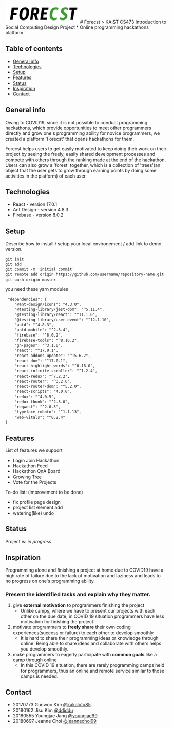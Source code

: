 <img src="https://raw.githubusercontent.com/youngjae99/CS473DesignProject-FORECST/master/src/logo.png" height="60" />
# Forecst
> KAIST CS473 Introduction to Social Computing Design Project 
* Online programming hackathons platform


## Table of contents
* [General info](#general-info)
* [Technologies](#technologies)
* [Setup](#setup)
* [Features](#features)
* [Status](#status)
* [Inspiration](#inspiration)
* [Contact](#contact)

## General info
Owing to COVID19, since it is not possible to conduct programming hackathons, which provide opportunities to meet other programmers directly and grow one's programming ability for novice programmers, we created a platform 'Forecst' that opens hackathons for them. 

Forecst helps users to get easily motivated to keep doing their work on their project by seeing the freely, easily shared development processes and compete with others through the ranking made at the end of the hackathon. Users can also grow a 'forest' together, which is a collection of 'trees'(an object that the user gets to grow through earning points by doing some activities in the platform) of each user.

## Technologies
* React - version 17.0.1
* Ant Design - version 4.8.3
* Firebase - version 8.0.2

## Setup
Describe how to install / setup your local environement / add link to demo version.
```
git init
git add .
git commit -m 'initial commit'
git remote add origin https://github.com/username/repository-name.git
git push origin master
```
you need these yarn modules

```
 "dependencies": {
    "@ant-design/icons": "4.3.0",
    "@testing-library/jest-dom": "^5.11.4",
    "@testing-library/react": "^11.1.0",
    "@testing-library/user-event": "^12.1.10",
    "antd": "^4.8.3",
    "antd-mobile": "^2.3.4",
    "firebase": "^8.0.2",
    "firebase-tools": "^8.16.2",
    "gh-pages": "^3.1.0",
    "react": "^17.0.1",
    "react-addons-update": "^15.6.2",
    "react-dom": "^17.0.1",
    "react-highlight-words": "^0.16.0",
    "react-infinite-scroller": "^1.2.4",
    "react-redux": "^7.2.2",
    "react-router": "^3.2.6",
    "react-router-dom": "^5.2.0",
    "react-scripts": "4.0.0",
    "redux": "^4.0.5",
    "redux-thunk": "^2.3.0",
    "reqwest": "^2.0.5",
    "typeface-roboto": "^1.1.13",
    "web-vitals": "^0.2.4"
}
```

## Features
List of features we support
* Login Join Hackathon
* Hackathon Feed
* Hackathon QnA Board
* Growing Tree
* Vote for the Projects

To-do list: (improvement to be done)
* fix profile page design
* project list element add
* watering(like) undo

## Status
Project is: _in progress_

## Inspiration
Programming alone and finishing a project at home due to COVID19 have a high rate of failure due to the lack of motivation and laziness and leads to no progress on one's programming ability.

### Present the identified tasks and explain why they matter.

1. give **external motivation** to programmers finishing the project
    - Unlike camps, where we have to present our projects with each other on the due date,  in COVID 19 situation programmers have less motivation for finishing the project.
2. motivate programmers to **freely share** their own coding experiences(success or failure) to each other to develop smoothly
    - It is hard to share their programming ideas or knowledge through online. Being able to share ideas and collaborate with others helps you develop smoothly.
3. make programmers to eagerly participate with **common goals** like a camp through online
    - In this COVID 19 situation, there are rarely programming camps held for programmers, thus an online and remote service similar to those camps is needed.

## Contact
* 20170773 Gunwoo Kim [@kakaloto85](https://github.com/kakaloto85)
* 20180162 Jisu Kim [@ddiddu](https://github.com/ddiddu)
* 20180555 Youngjae Jang [@youngjae99](https://github.com/youngjae99)
* 20180697 Jeanne Choi [@jeannechoi99](https://github.com/jeannechoi99)
